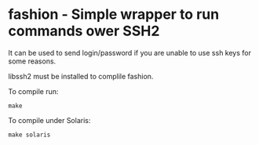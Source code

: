 
# fashion - Simple wrapper to run commands ower SSH2
It can be used to send login/password if you are unable to use ssh keys for some reasons.

libssh2 must be installed to complile fashion.

To compile run:

```make```

To compile under Solaris:

```make solaris```

